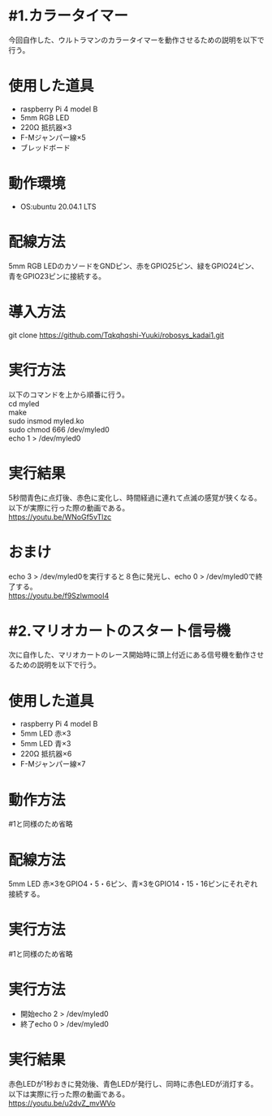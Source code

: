 # #1.カラータイマー  
今回自作した、ウルトラマンのカラータイマーを動作させるための説明を以下で行う。  
# 使用した道具  
- raspberry Pi 4 model B
- 5mm RGB LED
- 220Ω 抵抗器×3
- F-Mジャンパー線×5
- ブレッドボード
# 動作環境  
- OS:ubuntu 20.04.1 LTS  
# 配線方法  
5mm RGB LEDのカソードをGNDピン、赤をGPIO25ピン、緑をGPIO24ピン、青をGPIO23ピンに接続する。  
# 導入方法  
git clone https://github.com/Tqkqhqshi-Yuuki/robosys_kadai1.git  
# 実行方法  
以下のコマンドを上から順番に行う。  
cd myled  
make  
sudo insmod myled.ko  
sudo chmod 666 /dev/myled0  
echo 1 > /dev/myled0  
# 実行結果　　
5秒間青色に点灯後、赤色に変化し、時間経過に連れて点滅の感覚が狭くなる。以下が実際に行った際の動画である。  
https://youtu.be/WNoGf5vTlzc  
# おまけ  
echo 3 > /dev/myled0を実行すると８色に発光し、echo 0 > /dev/myled0で終了する。  
https://youtu.be/f9SzlwmooI4  
  
# #2.マリオカートのスタート信号機  
次に自作した、マリオカートのレース開始時に頭上付近にある信号機を動作させるための説明を以下で行う。  
# 使用した道具  
- raspberry Pi 4 model B  
- 5mm LED 赤×3  
- 5mm LED 青×3
- 220Ω 抵抗器×6  
- F-Mジャンパー線×7  
# 動作方法  
#1と同様のため省略  
# 配線方法  
5mm LED 赤×3をGPIO4・5・6ピン、青×3をGPIO14・15・16ピンにそれぞれ接続する。  
# 実行方法  
#1と同様のため省略  
# 実行方法  
- 開始echo 2 > /dev/myled0  
- 終了echo 0 > /dev/myled0
# 実行結果  
赤色LEDが1秒おきに発効後、青色LEDが発行し、同時に赤色LEDが消灯する。以下は実際に行った際の動画である。  
https://youtu.be/u2dvZ_mvWVo  
  
